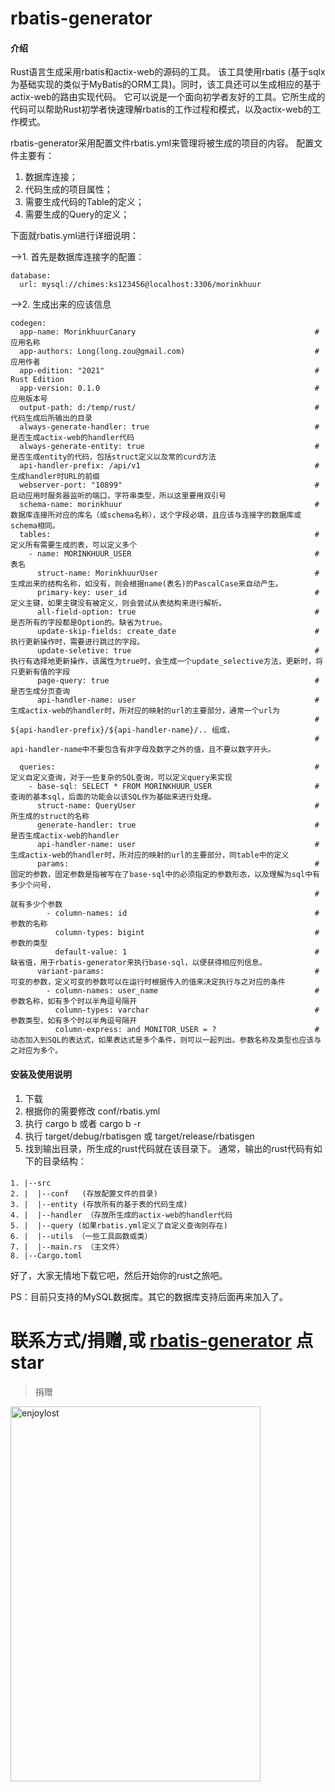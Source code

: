# rbatis-generator

#### 介绍
Rust语言生成采用rbatis和actix-web的源码的工具。
该工具使用rbatis (基于sqlx为基础实现的类似于MyBatis的ORM工具)。同时，该工具还可以生成相应的基于actix-web的路由实现代码。
它可以说是一个面向初学者友好的工具。它所生成的代码可以帮助Rust初学者快速理解rbatis的工作过程和模式，以及actix-web的工作模式。

rbatis-generator采用配置文件rbatis.yml来管理将被生成的项目的内容。
配置文件主要有：
1. 数据库连接；
2. 代码生成的项目属性；
3. 需要生成代码的Table的定义；
4. 需要生成的Query的定义；

下面就rbatis.yml进行详细说明：

-->1. 首先是数据库连接字的配置：
```
database:
  url: mysql://chimes:ks123456@localhost:3306/morinkhuur
```
-->2. 生成出来的应该信息
```
codegen:
  app-name: MorinkhuurCanary										# 应用名称
  app-authors: Long(long.zou@gmail.com)								# 应用作者
  app-edition: "2021"												# Rust Edition
  app-version: 0.1.0    											# 应用版本号
  output-path: d:/temp/rust/									    # 代码生成后所输出的目录
  always-generate-handler: true                                     # 是否生成actix-web的handler代码
  always-generate-entity: true                                      # 是否生成entity的代码，包括struct定义以及常的curd方法
  api-handler-prefix: /api/v1                                       # 生成handler时URL的前缀
  webserver-port: "10899"                                           # 启动应用时服务器监听的端口，字符串类型，所以这里要用双引号
  schema-name: morinkhuur                                           # 数据库连接所对应的库名（或schema名称），这个字段必填，且应该与连接字的数据库或schema相同。
  tables:														    # 定义所有需要生成的表，可以定义多个
    - name: MORINKHUUR_USER                                         # 表名
      struct-name: MorinkhuurUser                                   # 生成出来的结构名称，如没有，则会根据name(表名)的PascalCase来自动产生。
      primary-key: user_id                                          # 定义主键，如果主键没有被定义，则会尝试从表结构来进行解析。
      all-field-option: true                                        # 是否所有的字段都是Option的。缺省为true。
      update-skip-fields: create_date                               # 执行更新操作时，需要进行跳过的字段。
      update-seletive: true                                         # 执行有选择地更新操作，该属性为true时，会生成一个update_selective方法，更新时，将只更新有值的字段
      page-query: true                                              # 是否生成分页查询
      api-handler-name: user                                        # 生成actix-web的handler时，所对应的映射的url的主要部分，通常一个url为
             													    # ${api-handler-prefix}/${api-handler-name}/.. 组成，
             													    # api-handler-name中不要包含有非字母及数字之外的值，且不要以数字开头。

  queries:														    # 定义自定义查询，对于一些复杂的SQL查询，可以定义query来实现
    - base-sql: SELECT * FROM MORINKHUUR_USER					    # 查询的基本sql，后面的功能会以该SQL作为基础来进行处理。
      struct-name: QueryUser                                        # 所生成的struct的名称
      generate-handler: true                                        # 是否生成actix-web的handler
      api-handler-name: user                                        # 生成actix-web的handler时，所对应的映射的url的主要部分，同table中的定义
      params:                                                       # 固定的参数，固定参数是指被写在了base-sql中的必须指定的参数形态，以及理解为sql中有多少个问号，
      																# 就有多少个参数
        - column-names: id                                          # 参数的名称
          column-types: bigint                                      # 参数的类型
          default-value: 1                                          # 缺省值，用于rbatis-generator来执行base-sql，以便获得相应列信息。
      variant-params:												# 可变的参数，定义可变的参数可以在运行时根据传入的值来决定执行与之对应的条件
        - column-names: user_name                                   # 参数名称，如有多个时以半角逗号隔开
          column-types: varchar                                     # 参数类型，如有多个时以半角逗号隔开
          column-express: and MONITOR_USER = ?                      # 动态加入到SQL的表达式，如果表达式是多个条件，则可以一起列出。参数名称及类型也应该与之对应为多个。
```

#### 安装及使用说明

1.  下载
2.  根据你的需要修改 conf/rbatis.yml
3.  执行 cargo b 或者 cargo b -r
4.  执行 target/debug/rbatisgen 或 target/release/rbatisgen
5.  找到输出目录，所生成的rust代码就在该目录下。
通常，输出的rust代码有如下的目录结构：
#### 
```
1. |--src
2. |  |--conf   (存放配置文件的目录)
3. |  |--entity (存放所有的基于表的代码生成)
4. |  |--handler （存放所生成的actix-web的handler代码
5. |  |--query (如果rbatis.yml定义了自定义查询则存在)
6. |  |--utils （一些工具函数或类）
7. |  |--main.rs （主文件）
8. |--Cargo.toml 
```

好了，大家无情地下载它吧，然后开始你的rust之旅吧。

PS：目前只支持的MySQL数据库。其它的数据库支持后面再来加入了。



# 联系方式/捐赠,或 [rbatis-generator](https://github.com/longzou/rbatis-generator) 点star

> 捐赠

<img style="width: 400px;height: 600px;" width="400" height="600" src="https://gitee.com/poethxp/rbatis-generator/raw/master/wx_account.jpg" alt="enjoylost" />

